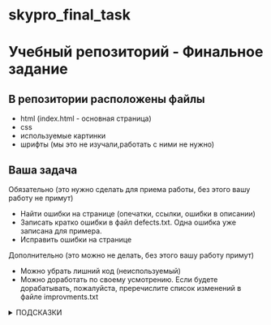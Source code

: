 # skypro_final_task
# Учебный репозиторий - Финальное задание

## В репозитории расположены файлы

- html (index.html - основная страница)
- css
- используемые картинки
- шрифты (мы это не изучали,работать с ними не нужно)

## Ваша задача
Обязательно (это нужно сделать для приема работы, без этого вашу работу не примут)
- Найти ошибки на странице (опечатки, ссылки, ошибки в описании)
- Записать кратко ошибки в файл defects.txt. Одна ошибка уже записана для примера.
- Исправить ошибки на странице

Дополнительно (это можно не делать, без этого вашу работу примут)
- Можно убрать лишний код (неиспользуемый)
- Можно доработать по своему усмотрению. Если будете дорабатывать, пожалуйста, преречислите список изменений в файле improvments.txt

<details>
<summary>ПОДСКАЗКИ</summary>

```
Опечатки 
- Например, на главной странице вместо Windows мы видим Windos.  Найдите этот текст на странице index.html и замените на верный.

Ссылка не на ту страницу
- Например, при попытке вернутся на гланвую страницу со страницы описания по GIT мы возвращаемся на страницу описания терминала MacOS, а не главную.

Ошибки в описании
- Описание основных команд Git осутствует (вместо него описание команд терминала MacOS). Добавьте и опишите те команды, которые изучали на уроке и использовали на уроке.
- На станице с описанием команной строки несколько описаний перепутано. Например, DATE и TIME.

Внешний вид
- Фавикон мог бы быть лучше, не правда?
- И это ваша копия работы, может быть поменяем аватар?
```
</details>

